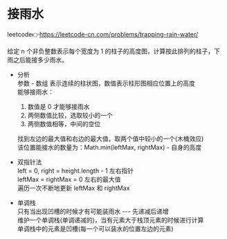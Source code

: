 # 接雨水  
leetcode👉https://leetcode-cn.com/problems/trapping-rain-water/  

给定 n 个非负整数表示每个宽度为 1 的柱子的高度图，计算按此排列的柱子，下雨之后能接多少雨水。

- 分析  
  参数 - 数组 表示连续的柱状图，数值表示柱形图相应位置上的高度  
  能够接雨水：  
  1. 数值是 0 才能够接雨水  
  2. 两侧数值比较，选取较小的一个  
  3. 两侧数值相等，中间的空位  

  找到左边的最大值和右边的最大值，取两个值中较小的一个(木桶效应)  
  该位置能接水的数量为：Math.min(leftMax, rightMax) - 自身的高度  

- 双指针法  
  left = 0, right = height.length - 1 左右指针  
  leftMax = rightMax = 0 左右的最大值  
  遍历一次不断地更新 leftMax 和 rightMax  

- 单调栈  
  只有当出现凹槽的时候才有可能装雨水 --- 先递减后递增  
  维护一个单调栈(单调递减的)，当有元素大于栈顶元素的时候进行计算  
  单调栈中的元素是凹槽(每一个可以装水的位置左边的元素)